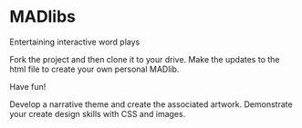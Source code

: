 # MADlibs
Entertaining interactive word plays

Fork the project and then clone it to your drive.
Make the updates to the html file to create your own personal MADlib.

Have fun!

Develop a narrative theme and create the associated artwork.
Demonstrate your create design skills with CSS and images.
